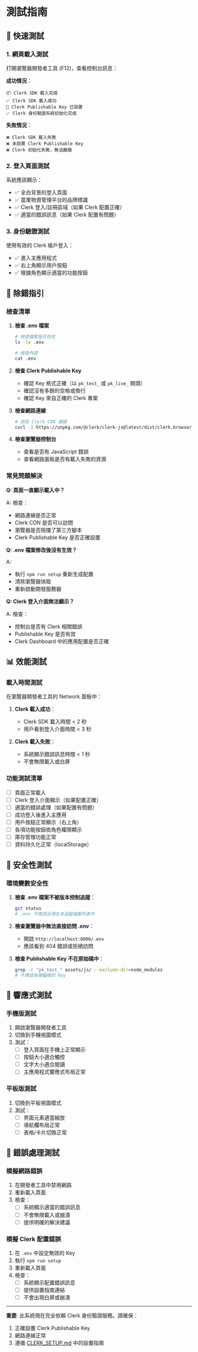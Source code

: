 # 測試指南

## 🚀 快速測試

### 1. 網頁載入測試

打開瀏覽器開發者工具 (F12)，查看控制台訊息：

**成功情況**：
```
📦 Clerk SDK 載入完成
✅ Clerk SDK 載入成功  
🔧 Clerk Publishable Key 已設置
✅ Clerk 身份驗證系統初始化完成
```

**失敗情況**：
```
❌ Clerk SDK 載入失敗
❌ 未設置 Clerk Publishable Key
❌ Clerk 初始化失敗，無法繼續
```

### 2. 登入頁面測試

系統應該顯示：
- ✅ 全白背景的登入頁面
- ✅ 苗栗物資管理平台的品牌標識
- ✅ Clerk 登入/註冊區域（如果 Clerk 配置正確）
- ✅ 適當的錯誤訊息（如果 Clerk 配置有問題）

### 3. 身份驗證測試

使用有效的 Clerk 帳戶登入：
- ✅ 進入主應用程式
- ✅ 右上角顯示用戶按鈕
- ✅ 根據角色顯示適當的功能按鈕

## 🔧 除錯指引

### 檢查清單

1. **檢查 .env 檔案**
   ```bash
   # 檢查檔案是否存在
   ls -la .env
   
   # 檢查內容
   cat .env
   ```

2. **檢查 Clerk Publishable Key**
   - 確認 Key 格式正確（以 `pk_test_` 或 `pk_live_` 開頭）
   - 確認沒有多餘的空格或換行
   - 確認 Key 來自正確的 Clerk 專案

3. **檢查網路連線**
   ```bash
   # 測試 Clerk CDN 連線
   curl -I https://unpkg.com/@clerk/clerk-js@latest/dist/clerk.browser.js
   ```

4. **檢查瀏覽器控制台**
   - 查看是否有 JavaScript 錯誤
   - 查看網路面板是否有載入失敗的資源

### 常見問題解決

**Q: 頁面一直顯示載入中？**

A: 檢查：
- 網路連線是否正常
- Clerk CDN 是否可以訪問
- 瀏覽器是否阻擋了第三方腳本
- Clerk Publishable Key 是否正確設置

**Q: .env 檔案修改後沒有生效？**

A: 
- 執行 `npm run setup` 重新生成配置
- 清除瀏覽器快取
- 重新啟動開發服務器

**Q: Clerk 登入介面無法顯示？**

A: 檢查：
- 控制台是否有 Clerk 相關錯誤
- Publishable Key 是否有效
- Clerk Dashboard 中的應用配置是否正確

## 📊 效能測試

### 載入時間測試

在瀏覽器開發者工具的 Network 面板中：

1. **Clerk 載入成功**：
   - Clerk SDK 載入時間 < 2 秒
   - 用戶看到登入介面時間 < 3 秒

2. **Clerk 載入失敗**：
   - 系統顯示錯誤訊息時間 < 1 秒
   - 不會無限載入或白屏

### 功能測試清單

- [ ] 頁面正常載入
- [ ] Clerk 登入介面顯示（如果配置正確）
- [ ] 適當的錯誤處理（如果配置有問題）
- [ ] 成功登入後進入主應用
- [ ] 用戶按鈕正常顯示（右上角）
- [ ] 各項功能按鈕依角色權限顯示
- [ ] 庫存管理功能正常
- [ ] 資料持久化正常（localStorage）

## 🔐 安全性測試

### 環境變數安全性

1. **檢查 .env 檔案不被版本控制追蹤**：
   ```bash
   git status
   # .env 不應該出現在未追蹤檔案列表中
   ```

2. **檢查瀏覽器中無法直接訪問 .env**：
   - 開啟 `http://localhost:8000/.env`
   - 應該看到 404 錯誤或拒絕訪問

3. **檢查 Publishable Key 不在原始碼中**：
   ```bash
   grep -r "pk_test_" assets/js/ --exclude-dir=node_modules
   # 不應該有硬編碼的 Key
   ```

## 📱 響應式測試

### 手機版測試

1. 開啟瀏覽器開發者工具
2. 切換到手機視圖模式
3. 測試：
   - [ ] 登入頁面在手機上正常顯示
   - [ ] 按鈕大小適合觸控
   - [ ] 文字大小適合閱讀
   - [ ] 主應用程式響應式布局正常

### 平板版測試

1. 切換到平板視圖模式
2. 測試：
   - [ ] 界面元素適當縮放
   - [ ] 導航欄布局正常
   - [ ] 表格/卡片切換正常

## 🚨 錯誤處理測試

### 模擬網路錯誤

1. 在開發者工具中禁用網路
2. 重新載入頁面
3. 檢查：
   - [ ] 系統顯示適當的錯誤訊息
   - [ ] 不會無限載入或崩潰
   - [ ] 提供明確的解決建議

### 模擬 Clerk 配置錯誤

1. 在 `.env` 中設定無效的 Key
2. 執行 `npm run setup`
3. 重新載入頁面
4. 檢查：
   - [ ] 系統顯示配置錯誤訊息
   - [ ] 提供設置指南連結
   - [ ] 不會出現白屏或崩潰

---

**重要**: 此系統現在完全依賴 Clerk 身份驗證服務。請確保：
1. 正確設置 Clerk Publishable Key
2. 網路連線正常
3. 遵循 [CLERK_SETUP.md](./CLERK_SETUP.md) 中的設置指南